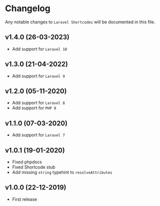 # Changelog

Any notable changes to `Laravel Shortcodes` will be documented in this file.

## v1.4.0 (26-03-2023)

- Add support for `Laravel 10`

## v1.3.0 (21-04-2022)

- Add support for `Laravel 9`

## v1.2.0 (05-11-2020)

- Add support for `Laravel 8`
- Add support for `PHP 8`

## v1.1.0 (07-03-2020)

- Add support for `Laravel 7`

## v1.0.1 (19-01-2020)

- Fixed phpdocs
- Fixed Shortcode stub
- Add missing `string` typehint to `resolveAttributes`

## v1.0.0 (22-12-2019)

- First release
